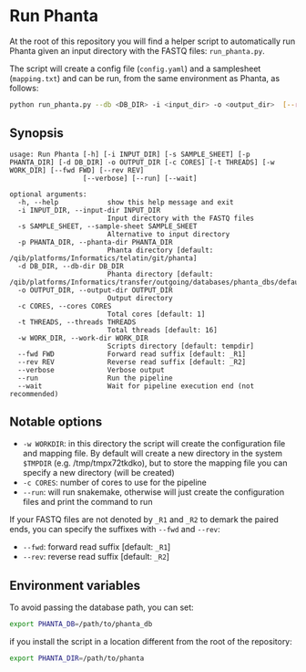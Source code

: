 # Run Phanta

At the root of this repository you will find a helper script to automatically
run Phanta given an input directory with the FASTQ files: `run_phanta.py`.

The script will create a config file (`config.yaml`) and a samplesheet (`mapping.txt`)
and can be run, from the same environment as Phanta, as follows:

```bash
python run_phanta.py --db <DB_DIR> -i <input_dir> -o <output_dir>  [--run]
```

## Synopsis

```text
usage: Run Phanta [-h] [-i INPUT_DIR] [-s SAMPLE_SHEET] [-p PHANTA_DIR] [-d DB_DIR] -o OUTPUT_DIR [-c CORES] [-t THREADS] [-w WORK_DIR] [--fwd FWD] [--rev REV]
                  [--verbose] [--run] [--wait]

optional arguments:
  -h, --help            show this help message and exit
  -i INPUT_DIR, --input-dir INPUT_DIR
                        Input directory with the FASTQ files
  -s SAMPLE_SHEET, --sample-sheet SAMPLE_SHEET
                        Alternative to input directory
  -p PHANTA_DIR, --phanta-dir PHANTA_DIR
                        Phanta directory [default: /qib/platforms/Informatics/telatin/git/phanta]
  -d DB_DIR, --db-dir DB_DIR
                        Phanta directory [default: /qib/platforms/Informatics/transfer/outgoing/databases/phanta_dbs/default_V1/]
  -o OUTPUT_DIR, --output-dir OUTPUT_DIR
                        Output directory
  -c CORES, --cores CORES
                        Total cores [default: 1]
  -t THREADS, --threads THREADS
                        Total threads [default: 16]
  -w WORK_DIR, --work-dir WORK_DIR
                        Scripts directory [default: tempdir]
  --fwd FWD             Forward read suffix [default: _R1]
  --rev REV             Reverse read suffix [default: _R2]
  --verbose             Verbose output
  --run                 Run the pipeline
  --wait                Wait for pipeline execution end (not recommended)
  ```

## Notable options

* `-w WORKDIR`: in this directory the script will create the configuration file and mapping file. By default will create a new directory in the system `$TMPDIR` (e.g. /tmp/tmpx72tkdko), but to store the mapping file you can specify a new directory (will be created)
* `-c CORES`: number of cores to use for the pipeline
* `--run`: will run snakemake, otherwise will just create the configuration files and print the command to run

If your FASTQ files are not denoted by `_R1` and `_R2` to demark the paired ends,
you can specify the suffixes with `--fwd` and `--rev`:
* `--fwd`: forward read suffix [default: `_R1`]
* `--rev`: reverse read suffix [default: `_R2`]

## Environment variables

To avoid passing the database path, you can set:

```bash
export PHANTA_DB=/path/to/phanta_db
```

if you install the script in a location different from the root of the repository:

```bash
export PHANTA_DIR=/path/to/phanta
```

